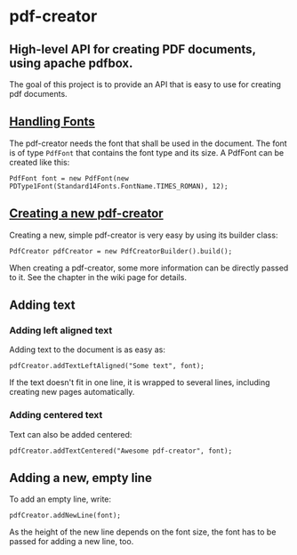# pdf-creator
## High-level API for creating PDF documents, using apache pdfbox.

The goal of this project is to provide an API that is easy to use for creating pdf documents.

## [Handling Fonts](https://github.com/holleymcfly/pdf-creator/wiki/Handling-fonts)
The pdf-creator needs the font that shall be used in the document. The font is of type `PdfFont` that contains the font type and its size.
A PdfFont can be created like this:
```
PdfFont font = new PdfFont(new PDType1Font(Standard14Fonts.FontName.TIMES_ROMAN), 12);
```

## [Creating a new pdf-creator](https://github.com/holleymcfly/pdf-creator/wiki/Creating-new-pdf-creators)
Creating a new, simple pdf-creator is very easy by using its builder class:
```
PdfCreator pdfCreator = new PdfCreatorBuilder().build();
```

When creating a pdf-creator, some more information can be directly passed to it. See the chapter in the wiki page for details.


## Adding text
### Adding left aligned text
Adding text to the document is as easy as:
```
pdfCreator.addTextLeftAligned("Some text", font);
```

If the text doesn't fit in one line, it is wrapped to several lines, including creating new pages automatically.

### Adding centered text
Text can also be added centered:
```
pdfCreator.addTextCentered("Awesome pdf-creator", font);
```

## Adding a new, empty line
To add an empty line, write:
```
pdfCreator.addNewLine(font);
```

As the height of the new line depends on the font size, the font has to be passed for adding a new line, too.

